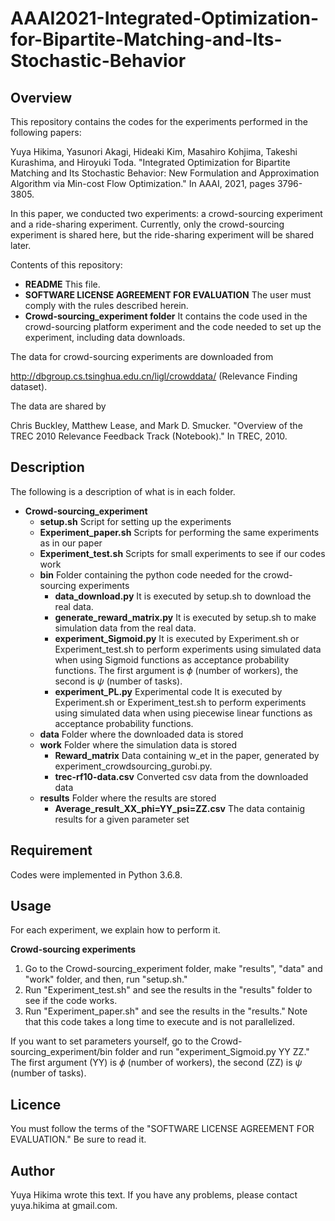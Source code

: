# AAAI2021-Integrated-Optimization-for-Bipartite-Matching-and-Its-Stochastic-Behavior

## Overview
This repository contains the codes for the experiments performed in the following papers:
  
Yuya Hikima, Yasunori Akagi, Hideaki Kim, Masahiro Kohjima, Takeshi Kurashima, and Hiroyuki Toda. "Integrated Optimization for Bipartite Matching and Its Stochastic Behavior: New Formulation and Approximation Algorithm via Min-cost Flow Optimization." In AAAI, 2021, pages 3796-3805.

In this paper, we conducted two experiments: a crowd-sourcing experiment and a ride-sharing experiment.
Currently, only the crowd-sourcing experiment is shared here, but the ride-sharing experiment will be shared later.

Contents of this repository:
- **README** This file.
- **SOFTWARE LICENSE AGREEMENT FOR EVALUATION** The user must comply with the rules described herein.
- **Crowd-sourcing_experiment folder** It contains the code used in the crowd-sourcing platform experiment and the code needed to set up the experiment, including data downloads.

The data for crowd-sourcing experiments are downloaded from
  
http://dbgroup.cs.tsinghua.edu.cn/ligl/crowddata/ (Relevance Finding dataset).
  
The data are shared by
  
Chris Buckley, Matthew Lease, and Mark D. Smucker. "Overview of the TREC 2010 Relevance Feedback Track (Notebook)." In TREC, 2010.

## Description

The following is a description of what is in each folder.
- **Crowd-sourcing_experiment** 
  - **setup.sh** Script for setting up the experiments
  - **Experiment_paper.sh** Scripts for performing the same experiments as in our paper
  - **Experiment_test.sh** Scripts for small experiments to see if our codes work
  - **bin** Folder containing the python code needed for the crowd-sourcing experiments
    - **data_download.py** It is executed by setup.sh to download the real data.
    - **generate_reward_matrix.py** It is executed by setup.sh to make simulation data from the real data.
    - **experiment_Sigmoid.py** It is executed by Experiment.sh or Experiment_test.sh to perform experiments using simulated data when using Sigmoid functions as acceptance probability functions. 
    The first argument is $\phi$ (number of workers), the second is $\psi$ (number of tasks).
    - **experiment_PL.py** Experimental code It is executed by Experiment.sh or Experiment_test.sh to perform experiments using simulated data when using piecewise linear functions as acceptance probability functions.
  - **data** Folder where the downloaded data is stored
  - **work** Folder where the simulation data is stored
    - **Reward_matrix** Data containing w_et in the paper, generated by experiment_crowdsourcing_gurobi.py.
    - **trec-rf10-data.csv** Converted csv data from the downloaded data
  - **results** Folder where the results are stored
    - **Average_result_XX_phi=YY_psi=ZZ.csv** The data containig results for a given parameter set

## Requirement
Codes were implemented in Python 3.6.8.

## Usage
For each experiment, we explain how to perform it.

**Crowd-sourcing experiments** 
1. Go to the Crowd-sourcing_experiment folder, make "results", "data" and "work" folder, and then, run "setup.sh."
2. Run "Experiment_test.sh" and see the results in the "results" folder to see if the code works.
3. Run "Experiment_paper.sh" and see the results in the "results." Note that this code takes a long time to execute and is not parallelized.
  
If you want to set parameters yourself, go to the Crowd-sourcing_experiment/bin folder and run "experiment_Sigmoid.py YY ZZ."
The first argument (YY) is $\phi$ (number of workers), the second (ZZ) is $\psi$ (number of tasks).

## Licence
You must follow the terms of the "SOFTWARE LICENSE AGREEMENT FOR EVALUATION."
Be sure to read it.

## Author
Yuya Hikima wrote this text.
If you have any problems, please contact yuya.hikima at gmail.com.
